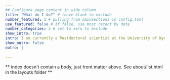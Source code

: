 ```yaml
---
## Configure page content in wide column
title: "What do I do?" # leave blank to exclude
number_featured: 1 # pulling from mainSections in config.toml
use_featured: false # if false, use most recent by date
number_categories: 3 # set to zero to exclude
show_intro: true
intro: I am currently a Postdoctoral scientist at the University of Wyoming as part of both the [Weiss-Lehman lab group](https://weisslehmanlab.weebly.com/) and the [Modelscape consortium](https://microcollaborative.atlassian.net/wiki/spaces/MP/overview). I'm working on a modeling framework to incorporate interspecific effects into structured population models, and also contribute to collaborative projects that improve our ability to model ecological time series. <p>I recieved my PhD in Ecology from the University of Wyoming in the [Program in Ecology and Evolution](http://uwyo.edu/pie/) and the [Botany Department](http://www.uwyo.edu/botany/), where I worked with Dr. Daniel Laughlin. My doctoral research investigated how environmental variation across space and time drives plant demographic processes, with a specific focus on how plant leaf and root traits mediate the effect of drought on demographic rates in western grass-dominated ecosystems. I also developed an R package to translate maps of plant occurrence into growth, survival, reproduction, and competition data for further analysis. You can find more about my research projects [here](http://astearsresearch.com/research/). <p> Here's my CV {{< embed-pdf url="./main/AStears_CV_2023_2.pdf" >}}
show_outro: false
outro: |
  
---
```


** index doesn't contain a body, just front matter above.
See about/list.html in the layouts folder **
